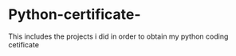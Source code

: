 # Python-certificate-
This includes the projects i did in order to obtain my python coding cetificate 
